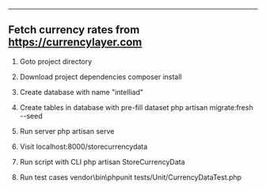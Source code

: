
-----------------------------------------------------
Fetch currency rates from https://currencylayer.com
-----------------------------------------------------

1. Goto project directory

2. Download project dependencies 
composer install

3. Create database with name "intelliad"

4. Create tables in database with pre-fill dataset
php artisan migrate:fresh --seed

5. Run server
php artisan serve

6. Visit localhost:8000/storecurrencydata 

7. Run script with CLI
php artisan StoreCurrencyData

8. Run test cases
vendor\bin\phpunit tests/Unit/CurrencyDataTest.php



